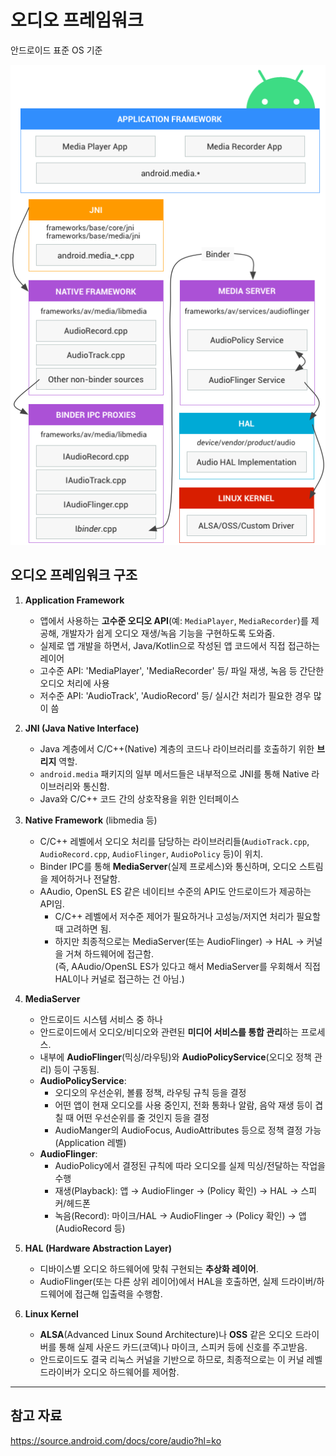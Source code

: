 # 오디오 프레임워크

<p>안드로이드 표준 OS 기준</p>

![img.png](img.png)

## 오디오 프레임워크 구조

1. **Application Framework**
    - 앱에서 사용하는 **고수준 오디오 API**(예: `MediaPlayer`, `MediaRecorder`)를 제공해, 개발자가 쉽게 오디오 재생/녹음 기능을 구현하도록 도와줌.
    - 실제로 앱 개발을 하면서, Java/Kotlin으로 작성된 앱 코드에서 직접 접근하는 레이어
    - 고수준 API: 'MediaPlayer', 'MediaRecorder' 등/ 파일 재생, 녹음 등 간단한 오디오 처리에 사용
    - 저수준 API: 'AudioTrack', 'AudioRecord' 등/ 실시간 처리가 필요한 경우 많이 씀

2. **JNI (Java Native Interface)**
    - Java 계층에서 C/C++(Native) 계층의 코드나 라이브러리를 호출하기 위한 **브리지** 역할.
    - `android.media` 패키지의 일부 메서드들은 내부적으로 JNI를 통해 Native 라이브러리와 통신함.
    - Java와 C/C++ 코드 간의 상호작용을 위한 인터페이스


3. **Native Framework** (libmedia 등)
    - C/C++ 레벨에서 오디오 처리를 담당하는 라이브러리들(`AudioTrack.cpp`, `AudioRecord.cpp`, `AudioFlinger`, `AudioPolicy` 등)이 위치.
    - Binder IPC를 통해 **MediaServer**(실제 프로세스)와 통신하며, 오디오 스트림을 제어하거나 전달함.
    - AAudio, OpenSL ES 같은 네이티브 수준의 API도 안드로이드가 제공하는 API임.
      - C/C++ 레벨에서 저수준 제어가 필요하거나 고성능/저지연 처리가 필요할 때 고려하면 됨.
      - 하지만 최종적으로는 MediaServer(또는 AudioFlinger) → HAL → 커널을 거쳐 하드웨어에 접근함. </br>
      (즉, AAudio/OpenSL ES가 있다고 해서 MediaServer를 우회해서 직접 HAL이나 커널로 접근하는 건 아님.)


4. **MediaServer**
    - 안드로이드 시스템 서비스 중 하나
    - 안드로이드에서 오디오/비디오와 관련된 **미디어 서비스를 통합 관리**하는 프로세스.
    - 내부에 **AudioFlinger**(믹싱/라우팅)와 **AudioPolicyService**(오디오 정책 관리) 등이 구동됨.
   - **AudioPolicyService**:
     - 오디오의 우선순위, 볼륨 정책, 라우팅 규칙 등을 결정
     - 어떤 앱이 현재 오디오를 사용 중인지, 전화 통화나 알람, 음악 재생 등이 겹칠 때 어떤 우선순위를 줄 것인지 등을 결정
     - AudioManger의 AudioFocus, AudioAttributes 등으로 정책 결정 가능(Application 레벨)
   - **AudioFlinger**:
       - AudioPolicy에서 결정된 규칙에 따라 오디오를 실제 믹싱/전달하는 작업을 수행
       - 재생(Playback): 앱 → AudioFlinger → (Policy 확인) → HAL → 스피커/헤드폰
       - 녹음(Record): 마이크/HAL → AudioFlinger → (Policy 확인) → 앱(AudioRecord 등)

5. **HAL (Hardware Abstraction Layer)**
    - 디바이스별 오디오 하드웨어에 맞춰 구현되는 **추상화 레이어**.
    - AudioFlinger(또는 다른 상위 레이어)에서 HAL을 호출하면, 실제 드라이버/하드웨어에 접근해 입출력을 수행함.

6. **Linux Kernel**
    - **ALSA**(Advanced Linux Sound Architecture)나 **OSS** 같은 오디오 드라이버를 통해 실제 사운드 카드(코덱)나 마이크, 스피커 등에 신호를 주고받음.
    - 안드로이드도 결국 리눅스 커널을 기반으로 하므로, 최종적으로는 이 커널 레벨 드라이버가 오디오 하드웨어를 제어함.

---    

## 참고 자료
https://source.android.com/docs/core/audio?hl=ko